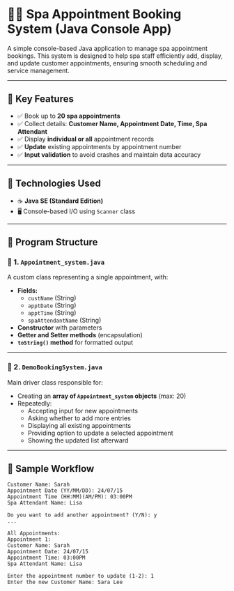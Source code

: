 # 💆‍♀️ Spa Appointment Booking System (Java Console App)

A simple console-based Java application to manage spa appointment bookings. This system is designed to help spa staff efficiently add, display, and update customer appointments, ensuring smooth scheduling and service management.

---

## 📌 Key Features

- ✅ Book up to **20 spa appointments**
- ✅ Collect details: **Customer Name, Appointment Date, Time, Spa Attendant**
- ✅ Display **individual or all** appointment records
- ✅ **Update** existing appointments by appointment number
- ✅ **Input validation** to avoid crashes and maintain data accuracy

---

## 🧾 Technologies Used

- ☕ **Java SE (Standard Edition)**  
- 🖥️ Console-based I/O using `Scanner` class  

---

## 🧱 Program Structure

### 🔹 1. `Appointment_system.java`
A custom class representing a single appointment, with:

- **Fields:**
  - `custName` (String)
  - `apptDate` (String)
  - `apptTime` (String)
  - `spaAttendantName` (String)
- **Constructor** with parameters
- **Getter and Setter methods** (encapsulation)
- **`toString()` method** for formatted output

---

### 🔹 2. `DemoBookingSystem.java`
Main driver class responsible for:

- Creating an **array of `Appointment_system` objects** (max: 20)
- Repeatedly:
  - Accepting input for new appointments
  - Asking whether to add more entries
  - Displaying all existing appointments
  - Providing option to update a selected appointment
  - Showing the updated list afterward

---

## 🧪 Sample Workflow

```plaintext
Customer Name: Sarah
Appointment Date (YY/MM/DD): 24/07/15
Appointment Time (HH:MM)(AM/PM): 03:00PM
Spa Attendant Name: Lisa

Do you want to add another appointment? (Y/N): y
...

All Appointments:
Appointment 1:
Customer Name: Sarah
Appointment Date: 24/07/15
Appointment Time: 03:00PM
Spa Attendant Name: Lisa

Enter the appointment number to update (1-2): 1
Enter the new Customer Name: Sara Lee
